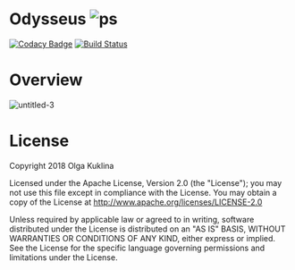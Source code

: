 # Odysseus ![ps](https://user-images.githubusercontent.com/6971421/39963100-3894c8cc-5617-11e8-87f8-04d8d680ba2a.png) 

[![Codacy Badge](https://api.codacy.com/project/badge/Grade/e64c151f23324e1087189add811b4662)](https://www.codacy.com/app/OlgaKuklina/Odysseus?utm_source=github.com&amp;utm_medium=referral&amp;utm_content=OlgaKuklina/Odysseus&amp;utm_campaign=Badge_Grade) [![Build Status](https://travis-ci.org/OlgaKuklina/Odysseus.svg?branch=master)](https://travis-ci.org/OlgaKuklina/Odysseus)


Overview
======

![untitled-3](https://user-images.githubusercontent.com/6971421/39964211-5238e3e0-5634-11e8-91b0-9dccef7bb983.png)


License
======

Copyright 2018 Olga Kuklina

Licensed under the Apache License, Version 2.0 (the "License"); you may not use this file except in compliance with the License. You may obtain a copy of the License at http://www.apache.org/licenses/LICENSE-2.0

Unless required by applicable law or agreed to in writing, software distributed under the License is distributed on an "AS IS" BASIS, WITHOUT WARRANTIES OR CONDITIONS OF ANY KIND, either express or implied. See the License for the specific language governing permissions and limitations under the License.
